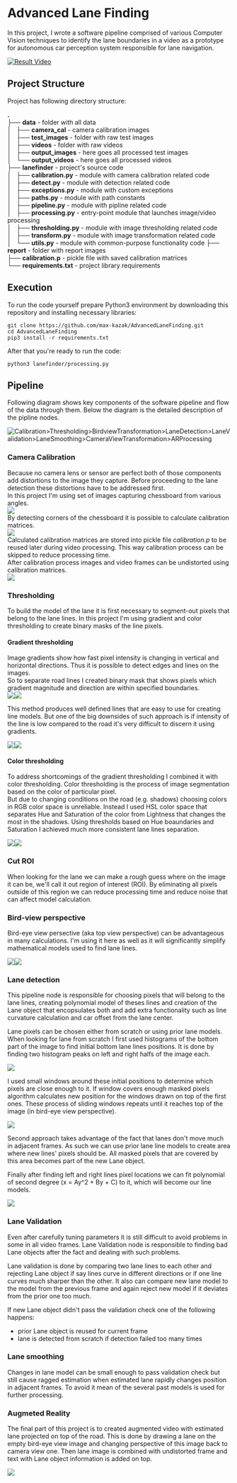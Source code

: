 Advanced Lane Finding
============================================

In this project, I wrote a software pipeline comprised of various Computer Vision techniques to identify the lane boundaries in a video as a prototype for autonomous car perception system responsible for lane navigation.

[![Result Video](report/youtube_thumbnail.jpg)](https://www.youtube.com/watch?v=IhAv3MpZY7k)

## Project Structure

Project has following directory structure:  

**.**  
├── **data**                 - folder with all data  
│   ├── **camera_cal**       - camera calibration images    
│   ├── **test_images**      - folder with raw test images  
│   ├── **videos**           - folder with raw videos  
│   ├── **output_images**    - here goes all processed test images  
│   └── **output_videos**    - here goes all processed videos  
├── **lanefinder**           - project's source code  
│   ├── **calibration.py**   - module with camera calibration related code  
│   ├── **detect.py**        - module with detection related code  
│   ├── **exceptions.py**    - module with custom exceptions  
│   ├── **paths.py**         - module with path constants  
│   ├── **pipeline.py**      - module with pipline related code  
│   ├── **processing.py**    - entry-point module that launches image/video processing  
│   ├── **thresholding.py**  - module with image thresholding related code  
│   ├── **transform.py**     - module with image transformation related code  
│   └── **utils.py**         - module with common-purpose functionality code
├── **report**               - folder with report images  
├── **calibration.p**        - pickle file with saved calibration matrices  
└── **requirements.txt**     - project library requirements  

## Execution

To run the code yourself prepare Python3 environment by downloading this repository and installing necessary libraries:  

```
git clone https://github.com/max-kazak/AdvancedLaneFinding.git
cd AdvancedLaneFinding
pip3 install -r requirements.txt
```

After that you're ready to run the code:  

```
python3 lanefinder/processing.py
```


## Pipeline  

Following diagram shows key components of the software pipeline and flow of the data through them. Below the diagram is the detailed description of the pipline nodes.  

![Calibration>Thresholding>BirdviewTransformation>LaneDetection>LaneValidation>LaneSmoothing>CameraViewTransformation>ARProcessing](report/LaneFinderPipeline.png)  

### Camera Calibration  

Because no camera lens or sensor are perfect both of those components add distortions to the image they capture. Before proceeding to the lane detection these distortions have to be addressed first.  
In this project I'm using set of images capturing chessboard from various angles.  
![](report/calibration/distorted_image.png)  
By detecting corners of the chessboard it is possible to calculate calibration matrices.  
![](report/calibration/find_corners.png)  
Calculated calibration matrices are stored into pickle file *calibration.p* to be reused later during video processing. This way calibration process can be skipped to reduce processing time.  
After calibration process images and video frames can be undistorted using calibration matrices.  
![](report/calibration/undistorted_image.png)  

### Thresholding  

To build the model of the lane it is first necessary to segment-out pixels that belong to the lane lines. In this project I'm using gradient and color thresholding to create binary masks of the line pixels.  

#### Gradient thresholding  

Image gradients show how fast pixel intensity is changing in vertical and horizontal directions. Thus it is possible to detect edges and lines on the images.  
So to separate road lines I created binary mask that shows pixels which gradient magnitude and direction are within specified boundaries.  
![](report/test_images/001.jpg)![](report/thresholding/grad2.jpg)  
 
 This method produces well defined lines that are easy to use for creating line models. But one of the big downsides of such approach is if intensity of the line is low compared to the road it's very difficult to discern it using gradients.  
 
![](report/test_images/005.jpg)![](report/thresholding/grad6.jpg) 

#### Color thresholding  

To address shortcomings of the gradient thresholding I combined it with color thresholding. Color thresholding is the process of image segmentation based on the color of particular pixel.  
But due to changing conditions on the road (e.g. shadows) choosing colors in RGB color space is unreliable. Instead I used HSL color space that separates Hue and Saturation of the color from Lightness that changes the most in the shadows. Using thresholds based on Hue boaundaries and Saturation I achieved much more consistent lane lines separation.  

![](report/test_images/005.jpg)![](report/thresholding/color6.jpg) 


### Cut ROI

When looking for the lane we can make a rough guess where on the image it can be, we'll call it out region of interest (ROI). By eliminating all pixels outside of this region we can reduce processing time and reduce noise that can affect model calculation.  

### Bird-view perspective  

Bird-eye view persective (aka top view perspective) can be advantageous in many calculations. I'm using it here as well as it will significantly simplify mathematical models used to find lane lines.  

![](report/warp/img_orig1.jpg)![](report/warp/img_warped1.jpg)  


### Lane detection 

This pipeline node is responsible for choosing pixels that will belong to the lane lines, creating polynomial model of theses lines and creation of the Lane object that encopsulates both and add extra functionality such as line curvature calculation and car offset from the lane center.  

Lane pixels can be chosen either from scratch or using prior lane models.  
When looking for lane from scratch I first used histograms of the bottom part of the image to find initial bottom lane lines positions. It is done by finding two histogram peaks on left and right halfs of the image each. 

![](report/lanes/histogram2.jpg)

I used small windows around these initial positions to determine which pixels are close enough to it. If window covers enough masked pixels algorithm calculates new position for the windows drawn on top of the first ones. These process of sliding windows repeats until it reaches top of the image (in bird-eye view perspective).  

![](report/lanes/windows2.jpg)

Second approach takes advantage of the fact that lanes don't move much in adjacent frames. As such we can use prior lane line models to create area where new lines' pixels should be. All masked pixels that are covered by this area becomes part of the new Lane object.  

Finally after finding left and right lines pixel locations we can fit polynomial of second degree (x = Ay^2 + By + C) to it, which will become our line models. 

![](report/lanes/fitted_lines2.jpg)

### Lane Validation 

Even after carefully tuning parameters it is still difficult to avoid problems in some in all video frames. Lane Validation node is responsible to finding bad Lane objects after the fact and dealing with such problems. 

Lane validation is done by comparing two lane lines to each other and rejecting Lane object if say lines curve in different directions or if one line curves much sharper than the other. It also can compare new lane model to the model from the previous frame and again reject new model if it deviates from the prior one too much.  

If new Lane object didn't pass the validation check one of the following happens: 

 - prior Lane object is reused for current frame 
 - lane is detected from scratch if detection failed too many times
 
### Lane smoothing  

Changes in lane model can be small enough to pass validation check but still cause ragged estimation when estimated lane rapidly changes position in adjacent frames. To avoid it mean of the several past models is used for further processing.  

### Augmeted Reality

The final part of this project is to created augmented video with estimated lane projected on top of the road. 
This is done by drawing a lane on the empty bird-eye view image and changing perspective of this image back to camera view one. Then lane image is combined with undistorted frame and text with Lane object information is added on top. 

![](report/output_example.jpg)
